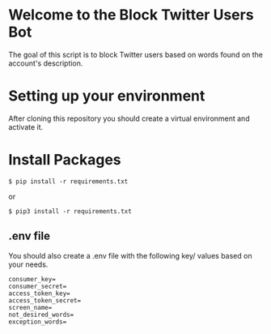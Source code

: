 # Welcome to the Block Twitter Users Bot
The goal of this script is to block Twitter users based on words found on the account's description.

# Setting up your environment
After cloning this repository you should create a virtual environment and activate it.

# Install Packages

```
$ pip install -r requirements.txt
```
or

```
$ pip3 install -r requirements.txt
```

## .env file
You should also create a .env file with the following key/ values based on your needs.

```
consumer_key=
consumer_secret=
access_token_key=
access_token_secret=
screen_name=
not_desired_words=
exception_words=
```





